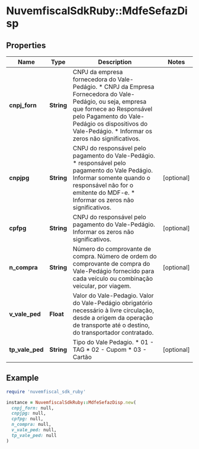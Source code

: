 # NuvemfiscalSdkRuby::MdfeSefazDisp

## Properties

| Name | Type | Description | Notes |
| ---- | ---- | ----------- | ----- |
| **cnpj_forn** | **String** | CNPJ da empresa fornecedora do Vale-Pedágio.  * CNPJ da Empresa Fornecedora do Vale-Pedágio, ou seja, empresa que fornece ao Responsável pelo Pagamento do Vale-Pedágio os dispositivos do Vale-Pedágio.  * Informar os zeros não significativos. |  |
| **cnpjpg** | **String** | CNPJ do responsável pelo pagamento do Vale-Pedágio.  * responsável pelo pagamento do Vale Pedágio. Informar somente quando o responsável não for o emitente do MDF-e.  * Informar os zeros não significativos. | [optional] |
| **cpfpg** | **String** | CNPJ do responsável pelo pagamento do Vale-Pedágio.  Informar os zeros não significativos. | [optional] |
| **n_compra** | **String** | Número do comprovante de compra.  Número de ordem do comprovante de compra do Vale-Pedágio fornecido para cada veículo ou combinação veicular, por viagem. | [optional] |
| **v_vale_ped** | **Float** | Valor do Vale-Pedagio.  Valor do Vale-Pedágio obrigatório necessário à livre circulação, desde a origem da operação de transporte até o destino, do transportador contratado. |  |
| **tp_vale_ped** | **String** | Tipo do Vale Pedagio.  * 01 - TAG  * 02 - Cupom  * 03 - Cartão | [optional] |

## Example

```ruby
require 'nuvemfiscal_sdk_ruby'

instance = NuvemfiscalSdkRuby::MdfeSefazDisp.new(
  cnpj_forn: null,
  cnpjpg: null,
  cpfpg: null,
  n_compra: null,
  v_vale_ped: null,
  tp_vale_ped: null
)
```

